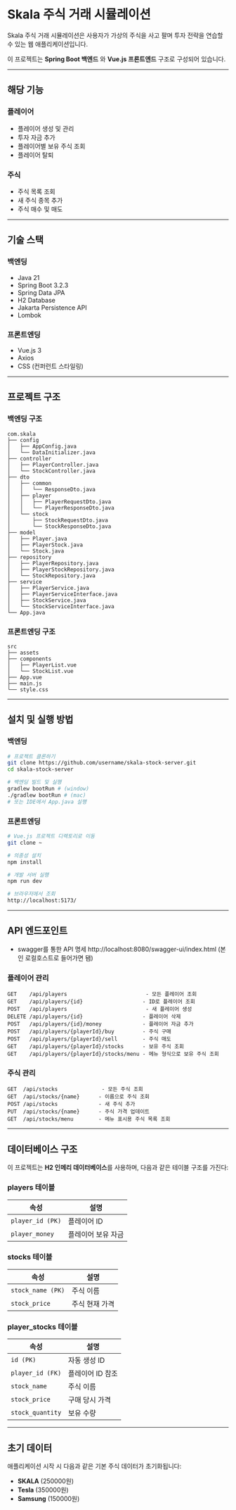 # Skala 주식 거래 시뮬레이션

Skala 주식 거래 시뮬레이션은 사용자가 가상의 주식을 사고 팔며 투자 전략을 연습할 수 있는 웹 애플리케이션입니다.

이 프로젝트는 **Spring Boot 백엔드** 와 **Vue.js 프론트엔드** 구조로 구성되어 있습니다.

---

## 해당 기능

### 플레이어
- 플레이어 생성 및 관리
- 투자 자금 추가
- 플레이어별 보유 주식 조회
- 플레이어 탈퇴

### 주식
- 주식 목록 조회
- 새 주식 종목 추가
- 주식 매수 및 매도

---

## 기술 스택

### 백엔딩
- Java 21
- Spring Boot 3.2.3
- Spring Data JPA
- H2 Database
- Jakarta Persistence API
- Lombok

### 프론트엔딩
- Vue.js 3
- Axios
- CSS (컨퍼런트 스타일링)

---

## 프로젝트 구조

### 백엔딩 구조
```plaintext
com.skala
├── config
│   ├── AppConfig.java
│   └── DataInitializer.java
├── controller
│   ├── PlayerController.java
│   └── StockController.java
├── dto
│   ├── common
│   │   └── ResponseDto.java
│   ├── player
│   │   ├── PlayerRequestDto.java
│   │   └── PlayerResponseDto.java
│   └── stock
│       ├── StockRequestDto.java
│       └── StockResponseDto.java
├── model
│   ├── Player.java
│   ├── PlayerStock.java
│   └── Stock.java
├── repository
│   ├── PlayerRepository.java
│   ├── PlayerStockRepository.java
│   └── StockRepository.java
├── service
│   ├── PlayerService.java
│   ├── PlayerServiceInterface.java
│   ├── StockService.java
│   └── StockServiceInterface.java
└── App.java
```

### 프론트엔딩 구조
```plaintext
src
├── assets
├── components
│   ├── PlayerList.vue
│   └── StockList.vue
├── App.vue
├── main.js
└── style.css
```

---

## 설치 및 실행 방법

### 백엔딩
```bash
# 프로젝트 클론하기
git clone https://github.com/username/skala-stock-server.git
cd skala-stock-server

# 백엔딩 빌드 및 실행
gradlew bootRun # (window)
./gradlew bootRun # (mac)
# 또는 IDE에서 App.java 실행
```

### 프론트엔딩
```bash
# Vue.js 프로젝트 디렉토리로 이동
git clone ~

# 의종성 설치
npm install

# 개발 서버 실행
npm run dev

# 브라우저에서 조회
http://localhost:5173/
```

---

## API 엔드포인트

- swagger를 통한 API 명세
http://localhost:8080/swagger-ui/index.html
(본인 로컬호스트로 들어가면 됌)

### 플레이어 관리
```
GET    /api/players                         - 모든 플레이어 조회
GET    /api/players/{id}                   - ID로 플레이어 조회
POST   /api/players                         - 새 플레이어 생성
DELETE /api/players/{id}                   - 플레이어 삭제
POST   /api/players/{id}/money             - 플레이어 자금 추가
POST   /api/players/{playerId}/buy         - 주식 구매
POST   /api/players/{playerId}/sell        - 주식 매도
GET    /api/players/{playerId}/stocks      - 보유 주식 조회
GET    /api/players/{playerId}/stocks/menu - 메뉴 형식으로 보유 주식 조회
```

### 주식 관리
```
GET  /api/stocks              - 모든 주식 조회
GET  /api/stocks/{name}      - 이름으로 주식 조회
POST /api/stocks             - 새 주식 추가
PUT  /api/stocks/{name}      - 주식 가격 업데이트
GET  /api/stocks/menu        - 메뉴 표시용 주식 목록 조회
```

---

## 데이터베이스 구조

이 프로젝트는 **H2 인메리 데이터베이스**를 사용하며, 다음과 같은 테이블 구조를 가진다:

### players 테이블
| 속성 | 설명 |
|-----------|--------|
| `player_id (PK)` | 플레이어 ID |
| `player_money`   | 플레이어 보유 자금 |

### stocks 테이블
| 속성 | 설명 |
|-----------|--------|
| `stock_name (PK)` | 주식 이름 |
| `stock_price`     | 주식 현재 가격 |

### player_stocks 테이블
| 속성 | 설명 |
|-----------|--------|
| `id (PK)`            | 자동 생성 ID |
| `player_id (FK)`     | 플레이어 ID 참조 |
| `stock_name`         | 주식 이름 |
| `stock_price`        | 구매 당시 가격 |
| `stock_quantity`     | 보유 수량 |

---

## 초기 데이터

애플리케이션 시작 시 다음과 같은 기본 주식 데이터가 초기화됩니다:

- **SKALA** (250000원)
- **Tesla** (350000원)
- **Samsung** (150000원)

